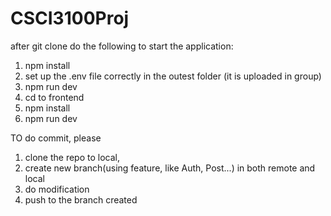 # CSCI3100Proj

after git clone do the following to start the application:


1. npm install
2. set up the .env file correctly in the outest folder (it is uploaded in group)
3. npm run dev
4. cd to frontend
5. npm install
6. npm run dev


TO do commit, please
1. clone the repo to local,
2. create new branch(using feature, like Auth, Post...) in both remote and local
3. do modification
4. push to the branch created
